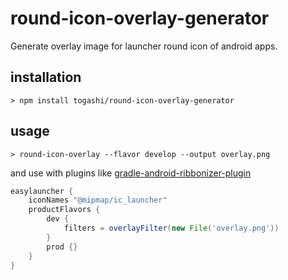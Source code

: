# round-icon-overlay-generator

Generate overlay image for launcher round icon of android apps.

## installation

```shell
> npm install togashi/round-icon-overlay-generator
```

## usage

```shell
> round-icon-overlay --flavor develop --output overlay.png
```

and use with plugins like [gradle-android-ribbonizer-plugin](https://github.com/akaita/easylauncher-gradle-plugin)

```groovy
easylauncher {
    iconNames "@mipmap/ic_launcher"
    productFlavors {
        dev {
            filters = overlayFilter(new File('overlay.png'))
        }
        prod {}
    }
}
```
